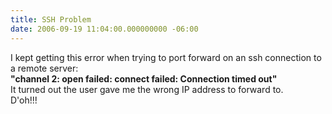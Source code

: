 ```yaml
---
title: SSH Problem
date: 2006-09-19 11:04:00.000000000 -06:00
---
```

I kept getting this error when trying to port forward on an ssh connection to a remote server:<span style="font-weight:bold;"><br />"channel 2: open failed: connect failed: Connection timed out"</span><br />It turned out the user gave me the wrong IP address to forward to.<br />D'oh!!!
